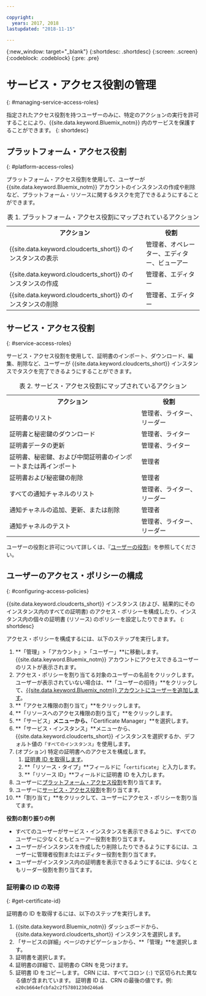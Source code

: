 ```yaml
---

copyright:
  years: 2017, 2018
lastupdated: "2018-11-15"

---
```

{:new_window: target="_blank"}
{:shortdesc: .shortdesc}
{:screen: .screen}
{:codeblock: .codeblock}
{:pre: .pre}

# サービス・アクセス役割の管理
{: #managing-service-access-roles}

指定されたアクセス役割を持つユーザーのみに、特定のアクションの実行を許可することにより、{{site.data.keyword.Bluemix_notm}} 内のサービスを保護することができます。
{: shortdesc}

## プラットフォーム・アクセス役割
{: #platform-access-roles}

プラットフォーム・アクセス役割を使用して、ユーザーが {{site.data.keyword.Bluemix_notm}} アカウントのインスタンスの作成や削除など、プラットフォーム・リソースに関するタスクを完了できるようにすることができます。

<table>
<caption> 表 1. プラットフォーム・アクセス役割にマップされているアクション</caption>
  <tr>
    <th> アクション </th>
    <th> 役割 </th>
  </tr>
  <tr>
    <td>{{site.data.keyword.cloudcerts_short}} のインスタンスの表示</td>
    <td> 管理者、オペレーター、エディター、ビューアー </td>
  </tr>
  <tr>
    <td>{{site.data.keyword.cloudcerts_short}} のインスタンスの作成</td>
    <td> 管理者、エディター </td>
  </tr>
  <tr>
    <td>{{site.data.keyword.cloudcerts_short}} のインスタンスの削除</td>
    <td> 管理者、エディター </td>
  </tr>
</table>

## サービス・アクセス役割
{: #service-access-roles}

サービス・アクセス役割を使用して、証明書のインポート、ダウンロード、編集、削除など、ユーザーが {{site.data.keyword.cloudcerts_short}} インスタンスでタスクを完了できるようにすることができます。

<table>
<caption> 表 2. サービス・アクセス役割にマップされているアクション</caption>
  <tr>
    <th> アクション </th>
    <th> 役割 </th>
  </tr>
  <tr>
    <td>証明書のリスト</td>
    <td> 管理者、ライター、リーダー </td>
  </tr>
  <tr>
    <td>証明書と秘密鍵のダウンロード </td>
    <td> 管理者、ライター </td>
  </tr>
  <tr>
    <td>証明書データの更新</td>
    <td> 管理者、ライター </td>
  </tr>
  <tr>
    <td>証明書、秘密鍵、および中間証明書のインポートまたは再インポート</td>
    <td> 管理者 </td>
  </tr>
  <tr>
    <td>証明書および秘密鍵の削除 </td>
    <td> 管理者 </td>
  </tr>
      <tr>
        <td>すべての通知チャネルのリスト </td>
        <td> 管理者、ライター、リーダー </td>
      </tr>
   <tr>
     <td>通知チャネルの追加、更新、または削除 </td>
     <td> 管理者 </td>
   </tr>
     <tr>
       <td>通知チャネルのテスト </td>
       <td> 管理者、ライター、リーダー </td>
     </tr>
</table>

ユーザーの役割と許可について詳しくは、『[ユーザーの役割](/docs/iam/users_roles.html#userroles)』を参照してください。

## ユーザーのアクセス・ポリシーの構成
{: #configuring-access-policies}

{{site.data.keyword.cloudcerts_short}} インスタンス (および、結果的にそのインスタンス内のすべての証明書) のアクセス・ポリシーを構成したり、インスタンス内の個々の証明書 (リソース) のポリシーを設定したりできます。
{: shortdesc}

アクセス・ポリシーを構成するには、以下のステップを実行します。

1. **「管理」>「アカウント」>「ユーザー」**に移動します。 {{site.data.keyword.Bluemix_notm}} アカウントにアクセスできるユーザーのリストが表示されます。
2. アクセス・ポリシーを割り当てる対象のユーザーの名前をクリックします。 ユーザーが表示されていない場合は、**「ユーザーの招待」**をクリックして、[{{site.data.keyword.Bluemix_notm}} アカウントにユーザーを追加します](/docs/iam/iamuserinv.html#iamuserinv)。
3. **「アクセス権限の割り当て」**をクリックします。
4. **「リソースへのアクセス権限の割り当て」**をクリックします。
5. **「サービス」**メニューから、**「Certificate Manager」**を選択します。
6. **「サービス・インスタンス」**メニューから、{{site.data.keyword.cloudcerts_short}} インスタンスを選択するか、デフォルト値の`「すべてのインスタンス」`を使用します。
7. (オプション) 特定の証明書へのアクセスを構成します。
    1. [証明書 ID を取得します](#get-certificate-id)。
    2. **「リソース・タイプ」**フィールドに「`certificate`」と入力します。
    3. **「リソース ID」**フィールドに証明書 ID を入力します。
8. ユーザーに[プラットフォーム・アクセス役割](#platform-access-roles)を割り当てます。
9. ユーザーに[サービス・アクセス役割](#service-access-roles)を割り当てます。
10. **「割り当て」**をクリックして、ユーザーにアクセス・ポリシーを割り当てます。

**役割の割り振りの例**

* すべてのユーザーがサービス・インスタンスを表示できるように、すべてのユーザーに少なくともビューアー役割を割り当てます。
* ユーザーがインスタンスを作成したり削除したりできるようにするには、ユーザーに管理者役割またはエディター役割を割り当てます。
* ユーザーがインスタンス内の証明書を表示できるようにするには、少なくともリーダー役割を割り当てます。

### 証明書の ID の取得
{: #get-certificate-id}

証明書の ID を取得するには、以下のステップを実行します。

1. {{site.data.keyword.Bluemix_notm}} ダッシュボードから、{{site.data.keyword.cloudcerts_short}} インスタンスを選択します。
2. 「サービスの詳細」ページのナビゲーションから、**「管理」**を選択します。
3. 証明書を選択します。
4. 証明書の詳細で、証明書の CRN を見つけます。
5. 証明書 ID をコピーします。 CRN には、すべてコロン (`:`) で区切られた異なる値が含まれています。 証明書 ID は、CRN の最後の値です。例: `e20cb664efcbfa2c2f57801230d246a6`

